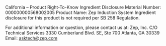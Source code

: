  
 
 
California – Product Right-To-Know Ingredient Disclosure 
Material Number: 000000000568002005 
Product Name: Zep Induction System 
Ingredient disclosure for this product is not required per SB 258 Regulation. 
 
For additional information or question, please contact us at: 
Zep, Inc. 
C/O Technical Services 
3330 Cumberland Blvd. SE, Ste 700 
Atlanta, GA 30339 
Email: asktech@zep.com 
 
 
 
 
